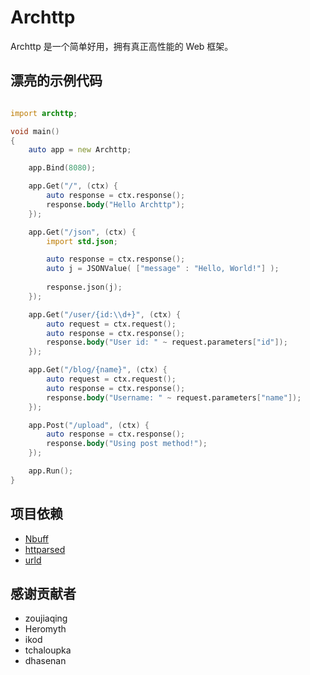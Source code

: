 # Archttp
Archttp 是一个简单好用，拥有真正高性能的 Web 框架。

## 漂亮的示例代码
```D

import archttp;

void main()
{
    auto app = new Archttp;

    app.Bind(8080);

    app.Get("/", (ctx) {
        auto response = ctx.response();
        response.body("Hello Archttp");
    });

    app.Get("/json", (ctx) {
        import std.json;

        auto response = ctx.response();
        auto j = JSONValue( ["message" : "Hello, World!"] );
        
        response.json(j);
    });

    app.Get("/user/{id:\\d+}", (ctx) {
        auto request = ctx.request();
        auto response = ctx.response();
        response.body("User id: " ~ request.parameters["id"]);
    });

    app.Get("/blog/{name}", (ctx) {
        auto request = ctx.request();
        auto response = ctx.response();
        response.body("Username: " ~ request.parameters["name"]);
    });

    app.Post("/upload", (ctx) {
        auto response = ctx.response();
        response.body("Using post method!");
    });

    app.Run();
}

```

## 项目依赖
 * [Nbuff](https://github.com/ikod/nbuff)
 * [httparsed](https://github.com/tchaloupka/httparsed)
 * [urld](https://github.com/dhasenan/urld)

## 感谢贡献者
 * zoujiaqing
 * Heromyth
 * ikod
 * tchaloupka
 * dhasenan
